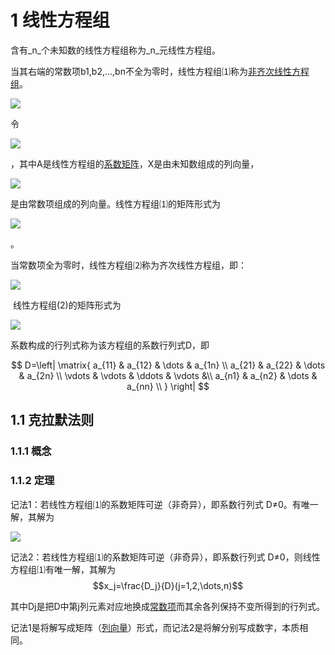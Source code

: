 
# 1 线性方程组
含有_n_个未知数的线性方程组称为_n_元线性方程组。

当其右端的常数项b1,b2,...,bn不全为零时，线性方程组⑴称为[非齐次线性方程组](https://baike.baidu.com/item/%E9%9D%9E%E9%BD%90%E6%AC%A1%E7%BA%BF%E6%80%A7%E6%96%B9%E7%A8%8B%E7%BB%84)。

![](https://bkimg.cdn.bcebos.com/formula/6f13d11395a5c902c735c5704be8b3c3.svg)

令

![](https://bkimg.cdn.bcebos.com/formula/6768b68bc0267ac03d6c0ad03c2a4037.svg)

，其中A是线性方程组的[系数矩阵](https://baike.baidu.com/item/%E7%B3%BB%E6%95%B0%E7%9F%A9%E9%98%B5)，X是由未知数组成的列向量，

![](https://bkimg.cdn.bcebos.com/formula/ea027d6202a985007785bbb2f1642553.svg)

是由常数项组成的列向量。线性方程组⑴的矩阵形式为

![](https://bkimg.cdn.bcebos.com/formula/c320333ac643e7300ec28991ee5927e5.svg)

。

当常数项全为零时，线性方程组⑵称为齐次线性方程组，即：

![](https://bkimg.cdn.bcebos.com/formula/1a9b9003370b385d28d30e779979933e.svg)

 线性方程组(2)的矩阵形式为

![](https://bkimg.cdn.bcebos.com/formula/2ab22222c3cdb44d6633bb5eeb0c6ab9.svg)

系数构成的行列式称为该方程组的系数行列式D，即

$$
D=\left|
  \matrix{
    a_{11} & a_{12} & \dots & a_{1n} \\
    a_{21} & a_{22} & \dots & a_{2n} \\
	\vdots & \vdots & \ddots & \vdots &\\
    a_{n1} & a_{n2} & \dots & a_{nn} \\
  }
\right|
$$

## 1.1 克拉默法则

### 1.1.1 概念


### 1.1.2 定理

记法1：若线性方程组⑴的系数矩阵可逆（非奇异），即系数行列式 D≠0。有唯一解，其解为

![](https://bkimg.cdn.bcebos.com/formula/74deaba1c4efb54f60093993c07b16b6.svg)

记法2：若线性方程组⑴的系数矩阵可逆（非奇异），即系数行列式 D≠0，则线性方程组⑴有唯一解，其解为
$$x_j=\frac{D_j}{D}(j=1,2,\dots,n)$$

其中Dj是把D中第j列元素对应地换成[常数项](https://baike.baidu.com/item/%E5%B8%B8%E6%95%B0%E9%A1%B9)而其余各列保持不变所得到的行列式。

记法1是将解写成矩阵（[列向量](https://baike.baidu.com/item/%E5%88%97%E5%90%91%E9%87%8F)）形式，而记法2是将解分别写成数字，本质相同。

